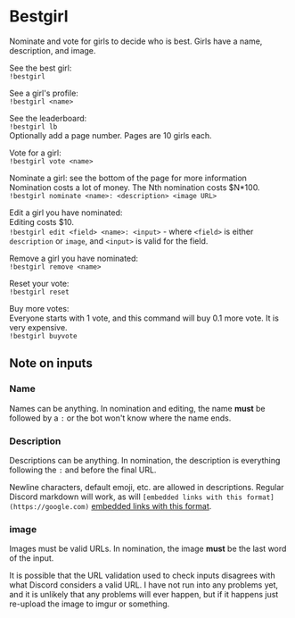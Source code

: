 # Bestgirl
Nominate and vote for girls to decide who is best. Girls have a name, description, and image.  

See the best girl:  
`!bestgirl`

See a girl's profile:  
`!bestgirl <name>`

See the leaderboard:  
`!bestgirl lb`  
Optionally add a page number. Pages are 10 girls each.

Vote for a girl:  
`!bestgirl vote <name>`

Nominate a girl: see the bottom of the page for more information  
Nomination costs a lot of money. The Nth nomination costs $N*100.
`!bestgirl nominate <name>: <description> <image URL>`

Edit a girl you have nominated:  
Editing costs $10.  
`!bestgirl edit <field> <name>: <input>` - where `<field>` is either `description` or `image`, and `<input>` is valid for the field.

Remove a girl you have nominated:  
`!bestgirl remove <name>`

Reset your vote:  
`!bestgirl reset`

Buy more votes:  
Everyone starts with 1 vote, and this command will buy 0.1 more vote. It is very expensive.  
`!bestgirl buyvote`

## Note on inputs
### Name
Names can be anything. In nomination and editing, the name **must** be followed by a `:` or the bot won't know where the name ends.

### Description
Descriptions can be anything. In nomination, the description is everything following the `:` and before the final URL.

Newline characters, default emoji, etc. are allowed in descriptions. Regular Discord markdown will work, as will `[embedded links with this format](https://google.com)` [embedded links with this format](https://google.com).

### image
Images must be valid URLs. In nomination, the image **must** be the last word of the input.

It is possible that the URL validation used to check inputs disagrees with what Discord considers a valid URL. I have not run into any problems yet, and it is unlikely that any problems will ever happen, but if it happens just re-upload the image to imgur or something.
